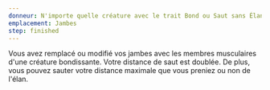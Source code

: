 ```yaml
---
donneur: N'importe quelle créature avec le trait Bond ou Saut sans Élant
emplacement: Jambes
step: finished
---
```

Vous avez remplacé ou modifié vos jambes avec les membres musculaires d'une créature bondissante. Votre distance de saut est doublée. De plus, vous pouvez sauter votre distance maximale que vous preniez ou non de l'élan.